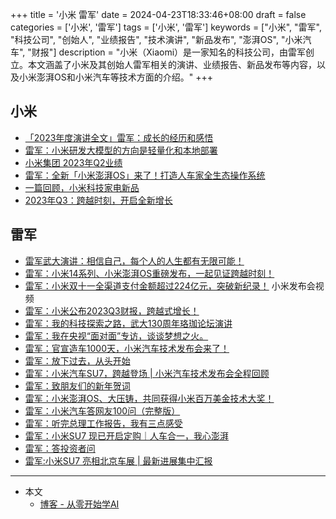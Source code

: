 +++
title = '小米 雷军'
date = 2024-04-23T18:33:46+08:00
draft = false
categories = ['小米', '雷军']
tags = ['小米', '雷军']
keywords = ["小米", "雷军", "科技公司", "创始人", "业绩报告", "技术演讲", "新品发布", "澎湃OS", "小米汽车", "财报"]
description = "小米（Xiaomi）是一家知名的科技公司，由雷军创立。本文涵盖了小米及其创始人雷军相关的演讲、业绩报告、新品发布等内容，以及小米澎湃OS和小米汽车等技术方面的介绍。"
+++

## 小米

- [「2023年度演讲全文」雷军：成长的经历和感悟](https://mp.weixin.qq.com/s/xbsVTWvUzYOmZFbosvdneA)
- [雷军：小米研发大模型的方向是轻量化和本地部署](https://mp.weixin.qq.com/s/q441nLsE5MhpG2rsQMKItw)
- [小米集团 2023年Q2业绩](https://mp.weixin.qq.com/s/9TNiDzXclbbrRS_IZ8bcpQ)
- [雷军：全新「小米澎湃OS」来了！打造人车家全生态操作系统](https://mp.weixin.qq.com/s/vjNBvY8Bn9Npnmisru_EKw)
- [一篇回顾，小米科技家电新品](https://mp.weixin.qq.com/s/jvU4Q15k1oeXmqsdkW04Kg)
- [2023年Q3：跨越时刻，开启全新增长](https://mp.weixin.qq.com/s/25iFgoK77XgwzgdW954Ccw)

## 雷军

- [雷军武大演讲：相信自己，每个人的人生都有无限可能！](https://mp.weixin.qq.com/s/poKFingit1zMAf-tkbvLOw)
- [雷军：小米14系列、小米澎湃OS重磅发布，一起见证跨越时刻！](https://mp.weixin.qq.com/s/yVatKNDYaEPabwTyVN-1wQ)
- [雷军：小米双十一全渠道支付金额超过224亿元，突破新纪录！](https://mp.weixin.qq.com/s/fkVN-GL_sVvKvWyoqNvPig) 小米发布会视频
- [雷军：小米公布2023Q3财报，跨越式增长！](https://mp.weixin.qq.com/s/opJuLdveNeZPOCiYcNAHkw)
- [雷军：我的科技探索之路，武大130周年珞珈论坛演讲](https://mp.weixin.qq.com/s/Vn6lja1e24DbQbyFneyesA)
- [雷军：我在央视“面对面”专访，谈谈梦想之火。](https://mp.weixin.qq.com/s/uxd_YZl-2FLrv9ok143mkg)
- [雷军：官宣造车1000天，小米汽车技术发布会来了！](https://mp.weixin.qq.com/s/a11iI5wiqpO6F-PMfjePYg)
- [雷军：放下过去，从头开始](https://mp.weixin.qq.com/s/-ySUN7rGkTUJcd3iVAm33Q)
- [雷军：小米汽车SU7，跨越登场 | 小米汽车技术发布会全程回顾](https://mp.weixin.qq.com/s/50HeuN8TftuOkGBfmUIddA)
- [雷军：致朋友们的新年贺词](https://mp.weixin.qq.com/s/m_MoQZVlXE_iqr9kxEFVAA)
- [雷军：小米澎湃OS、大压铸，共同获得小米百万美金技术大奖！](https://mp.weixin.qq.com/s/hp5LSmmSFScq4A8N_-pobg)
- [雷军：小米汽车答网友100问（完整版）](https://mp.weixin.qq.com/s/Bc-QJ25OKLiugVARSSvodw)
- [雷军：听完总理工作报告，我有三点感受](https://mp.weixin.qq.com/s/olX5MKy-yBP4gvpu8sjJIQ)
- [雷军：小米SU7 现已开启定购｜人车合一，我心澎湃](https://mp.weixin.qq.com/s/eFuV8fm-WpthT8IkcwcLJQ)
- [雷军：答投资者问](https://mp.weixin.qq.com/s/DJ2XNqFJn0HSVSuYBEUtSA)
- [雷军:小米SU7 亮相北京车展 | 最新进展集中汇报](https://mp.weixin.qq.com/s/fHwtno3JVh4lFYlsyP2sFA)

---

- 本文
    - [博客 - 从零开始学AI](https://blog.aihub2022.top/post/xiaomi-leijun/)
    <!-- - [微信 - 从零开始学AI](...) -->
    <!-- - [CSDN - 从零开始学AI](...) -->
    <!-- - [掘金 - 从零开始学AI](...) -->
    <!-- - [知乎 - 从零开始学AI](...) -->
    <!-- - [阿里云 - 从零开始学AI](...) -->
    <!-- - [腾讯云 - 从零开始学AI](...) -->
